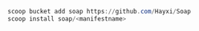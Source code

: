 ```powershell
scoop bucket add soap https://github.com/Hayxi/Soap
scoop install soap/<manifestname>
```
